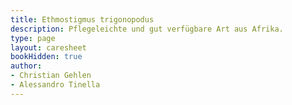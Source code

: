 ```yaml
---
title: Ethmostigmus trigonopodus
description: Pflegeleichte und gut verfügbare Art aus Afrika.
type: page
layout: caresheet
bookHidden: true
author:
- Christian Gehlen
- Alessandro Tinella
---
```

